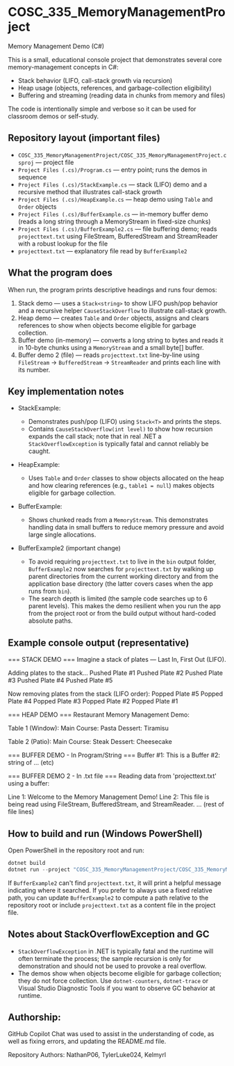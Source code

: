 # COSC_335_MemoryManagementProject

Memory Management Demo (C#)

This is a small, educational console project that demonstrates several core memory-management concepts in C#:

- Stack behavior (LIFO, call-stack growth via recursion)
- Heap usage (objects, references, and garbage-collection eligibility)
- Buffering and streaming (reading data in chunks from memory and files)

The code is intentionally simple and verbose so it can be used for classroom demos or self-study.

Repository layout (important files)
---------------------------------

- `COSC_335_MemoryManagementProject/COSC_335_MemoryManagementProject.csproj` — project file
- `Project Files (.cs)/Program.cs` — entry point; runs the demos in sequence
- `Project Files (.cs)/StackExample.cs` — stack (LIFO) demo and a recursive method that illustrates call-stack growth
- `Project Files (.cs)/HeapExample.cs` — heap demo using `Table` and `Order` objects
- `Project Files (.cs)/BufferExample.cs` — in-memory buffer demo (reads a long string through a MemoryStream in fixed-size chunks)
- `Project Files (.cs)/BufferExample2.cs` — file buffering demo; reads `projecttext.txt` using FileStream, BufferedStream and StreamReader with a robust lookup for the file
- `projecttext.txt` — explanatory file read by `BufferExample2`

What the program does
---------------------

When run, the program prints descriptive headings and runs four demos:

1. Stack demo — uses a `Stack<string>` to show LIFO push/pop behavior and a recursive helper `CauseStackOverflow` to illustrate call-stack growth.
2. Heap demo — creates `Table` and `Order` objects, assigns and clears references to show when objects become eligible for garbage collection.
3. Buffer demo (in-memory) — converts a long string to bytes and reads it in 10-byte chunks using a `MemoryStream` and a small byte[] buffer.
4. Buffer demo 2 (file) — reads `projecttext.txt` line-by-line using `FileStream` -> `BufferedStream` -> `StreamReader` and prints each line with its number.

Key implementation notes
------------------------

- StackExample:
  - Demonstrates push/pop (LIFO) using `Stack<T>` and prints the steps.
  - Contains `CauseStackOverflow(int level)` to show how recursion expands the call stack; note that in real .NET a `StackOverflowException` is typically fatal and cannot reliably be caught.

- HeapExample:
  - Uses `Table` and `Order` classes to show objects allocated on the heap and how clearing references (e.g., `table1 = null`) makes objects eligible for garbage collection.

- BufferExample:
  - Shows chunked reads from a `MemoryStream`. This demonstrates handling data in small buffers to reduce memory pressure and avoid large single allocations.

- BufferExample2 (important change)
  - To avoid requiring `projecttext.txt` to live in the `bin` output folder, `BufferExample2` now searches for `projecttext.txt` by walking up parent directories from the current working directory and from the application base directory (the latter covers cases when the app runs from `bin`).
  - The search depth is limited (the sample code searches up to 6 parent levels). This makes the demo resilient when you run the app from the project root or from the build output without hard-coded absolute paths.

Example console output (representative)
-------------------------------------

=== STACK DEMO ===
Imagine a stack of plates — Last In, First Out (LIFO).

Adding plates to the stack...
Pushed Plate #1
Pushed Plate #2
Pushed Plate #3
Pushed Plate #4
Pushed Plate #5

Now removing plates from the stack (LIFO order):
Popped Plate #5
Popped Plate #4
Popped Plate #3
Popped Plate #2
Popped Plate #1

=== HEAP DEMO ===
Restaurant Memory Management Demo:

Table 1 (Window):
  Main Course: Pasta
  Dessert: Tiramisu

Table 2 (Patio):
  Main Course: Steak
  Dessert: Cheesecake

=== BUFFER DEMO - In Program/String ===
Buffer #1: This is a
Buffer #2:  string of
... (etc)

=== BUFFER DEMO 2 - In .txt file ===
Reading data from 'projecttext.txt' using a buffer:

Line 1: Welcome to the Memory Management Demo!
Line 2: This file is being read using FileStream, BufferedStream, and StreamReader.
... (rest of file lines)

How to build and run (Windows PowerShell)
---------------------------------------

Open PowerShell in the repository root and run:

```powershell
dotnet build
dotnet run --project "COSC_335_MemoryManagementProject/COSC_335_MemoryManagementProject.csproj"
```

If `BufferExample2` can't find `projecttext.txt`, it will print a helpful message indicating where it searched. If you prefer to always use a fixed relative path, you can update `BufferExample2` to compute a path relative to the repository root or include `projecttext.txt` as a content file in the project file.

Notes about StackOverflowException and GC
----------------------------------------

- `StackOverflowException` in .NET is typically fatal and the runtime will often terminate the process; the sample recursion is only for demonstration and should not be used to provoke a real overflow.
- The demos show when objects become eligible for garbage collection; they do not force collection. Use `dotnet-counters`, `dotnet-trace` or Visual Studio Diagnostic Tools if you want to observe GC behavior at runtime.

Authorship:
------
GitHub Copilot Chat was used to assist in the understanding of code, as well as fixing errors, and updating the README.md file.

Repository Authors: NathanP06, TylerLuke024, Kelmyrl